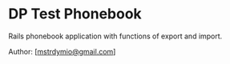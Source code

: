 DP Test Phonebook
=================

Rails phonebook application with functions of export and import.

Author: [mstrdymio@gmail.com]
